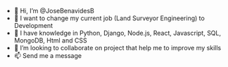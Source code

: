 - 👋 Hi, I’m @JoseBenavidesB
- 👀 I want to change my current job (Land Surveyor Engineering) to Development
- 🌱 I have knowledge in Python, Django, Node.js, React, Javascript, SQL, MongoDB, Html and CSS
- 💞️ I’m looking to collaborate on project that help me to improve my skills
- 📫 Send me a message

<!---
JoseBenavidesB/JoseBenavidesB is a ✨ special ✨ repository because its `README.md` (this file) appears on your GitHub profile.
You can click the Preview link to take a look at your changes.
--->
